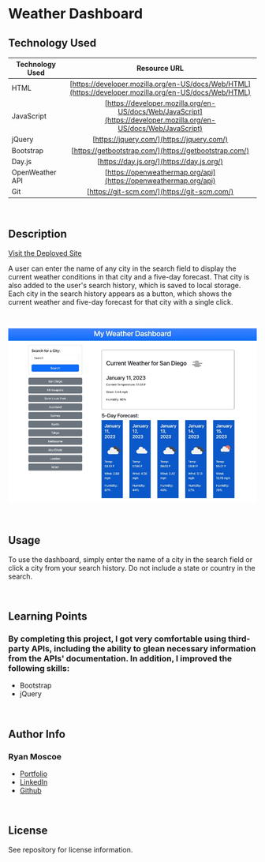 # Weather Dashboard

## Technology Used 

| Technology Used         | Resource URL           | 
| ------------- |:-------------:| 
| HTML    | [https://developer.mozilla.org/en-US/docs/Web/HTML](https://developer.mozilla.org/en-US/docs/Web/HTML) | 
| JavaScript | [https://developer.mozilla.org/en-US/docs/Web/JavaScript](https://developer.mozilla.org/en-US/docs/Web/JavaScript) |
| jQuery | [https://jquery.com/](https://jquery.com/) |
| Bootstrap | [https://getbootstrap.com/](https://getbootstrap.com/) |
| Day.js | [https://day.js.org/](https://day.js.org/) |
| OpenWeather API | [https://openweathermap.org/api](https://openweathermap.org/api) |
| Git | [https://git-scm.com/](https://git-scm.com/)     |    

<br />

## Description 

[Visit the Deployed Site](https://rmoscoe.github.io/weather-dashboard/)

A user can enter the name of any city in the search field to display the current weather conditions in that city and a five-day forecast. That city is also added to the user's search history, which is saved to local storage. Each city in the search history appears as a button, which shows the current weather and five-day forecast for that city with a single click.

<br />

![Weather Dashboard](./assets/images/Dashboard.jpg)

<br />

## Usage 

To use the dashboard, simply enter the name of a city in the search field or click a city from your search history. Do not include a state or country in the search.

<br />

## Learning Points 

### By completing this project, I got very comfortable using **third-party APIs**, including the ability to glean necessary information from the APIs' documentation. In addition, I improved the following skills:
* Bootstrap
* jQuery

<br />

## Author Info

### Ryan Moscoe 


* [Portfolio](https://rmoscoe.github.io/portfolio/)
* [LinkedIn](https://www.linkedin.com/in/ryan-moscoe-8652973/)
* [Github](https://github.com/rmoscoe)

<br/>

## License

See repository for license information.